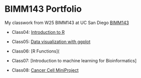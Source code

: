 # BIMM143 Portfolio

My classwork from W25 BIMM143 at UC San Diego [BIMM143](https://bioboot.github.io/bimm143_W25/)


- Class04: [Introduction to R](https://github.com/t4hoang/BIMM143_Github/blob/main/Lab%204/Lab-4_files/Lab-4.pdf)

- Class05: [Data visualization with ggplot](https://htmlpreview.github.io/?https://raw.githubusercontent.com/t4hoang/BIMM143_Github/refs/heads/main/Lab%204/Lab-4_files/Lab-4.html)

- Class06: [R Functions](

- Class07: [Introduction to machine learning for Bioinformatics]

- Class08: [Cancer Cell MiniProject](https://htmlpreview.github.io/?https://raw.githubusercontent.com/t4hoang/BIMM143_Github/refs/heads/main/Lab8/Lab%208.html)

